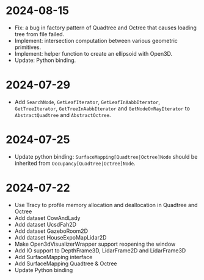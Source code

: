 # 2024-08-15

- Fix: a bug in factory pattern of Quadtree and Octree that causes loading tree from file failed.
- Implement: intersection computation between various geometric primitives.
- Implement: helper function to create an ellipsoid with Open3D.
- Update: Python binding.

# 2024-07-29

- Add `SearchNode`, `GetLeafIterator`, `GetLeafInAabbIterator`, `GetTreeIterator`, `GetTreeInAabbIterator`
  and `GetNodeOnRayIterator` to `AbstractQuadtree` and `AbstractOctree`.

# 2024-07-25

- Update python binding: `SurfaceMapping[Quadtree|Octree]Node` should be inherited
  from `Occupancy[Quadtree|Octree]Node`.

# 2024-07-22

- Use Tracy to profile memory allocation and deallocation in Quadtree and Octree
- Add dataset CowAndLady
- Add dataset UcsdFah2D
- Add dataset GazeboRoom2D
- Add dataset HouseExpoMapLidar2D
- Make Open3dVisualizerWrapper support reopening the window
- Add IO support to DepthFrame3D, LidarFrame2D and LidarFrame3D
- Add SurfaceMapping interface
- Add SurfaceMapping Quadtree & Octree
- Update Python binding
